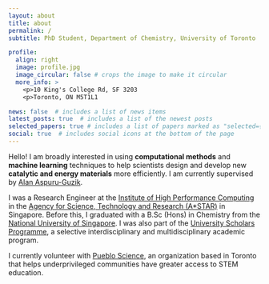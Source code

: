 ```yaml
---
layout: about
title: about
permalink: /
subtitle: PhD Student, Department of Chemistry, University of Toronto

profile:
  align: right
  image: profile.jpg
  image_circular: false # crops the image to make it circular
  more_info: >
    <p>10 King's College Rd, SF 3203
    <p>Toronto, ON M5T1L1

news: false  # includes a list of news items
latest_posts: true  # includes a list of the newest posts
selected_papers: true # includes a list of papers marked as "selected={true}"
social: true  # includes social icons at the bottom of the page
---
```


Hello! I am broadly interested in using <b>computational methods</b> and <b>machine learning</b> techniques to help scientists design and develop new <b>catalytic and energy materials</b> more efficiently. I am currently supervised by [Alan Aspuru-Guzik](http://matter.toronto.edu). 

I was a Research Engineer at the [Institute of High Performance Computing](https://www.a-star.edu.sg/ihpc/ihpc-research-capabilities/materials-science-chemistry) in the [Agency for Science, Technology and Research (A*STAR)](https://www.a-star.edu.sg/) in Singapore. Before this, I graduated with a B.Sc (Hons) in Chemistry from the [National University of Singapore](https://chemistry.nus.edu.sg/). I was also part of the [University Scholars Programme](https://www.usp.nus.edu.sg/), a selective interdisciplinary and multidisciplinary academic program.

I currently volunteer with [Pueblo Science](https://www.puebloscience.org/), an organization based in Toronto that helps underprivileged communities have greater access to STEM education. 
